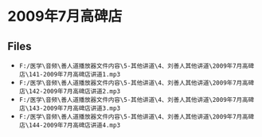# 2009年7月高碑店

## Files

- `F:/医学\音频\善人道播放器文件内容\5-其他讲道\4、刘善人其他讲道\2009年7月高碑店\141-2009年7月高碑店讲道1.mp3`
- `F:/医学\音频\善人道播放器文件内容\5-其他讲道\4、刘善人其他讲道\2009年7月高碑店\142-2009年7月高碑店讲道2.mp3`
- `F:/医学\音频\善人道播放器文件内容\5-其他讲道\4、刘善人其他讲道\2009年7月高碑店\143-2009年7月高碑店讲道3.mp3`
- `F:/医学\音频\善人道播放器文件内容\5-其他讲道\4、刘善人其他讲道\2009年7月高碑店\144-2009年7月高碑店讲道4.mp3`

